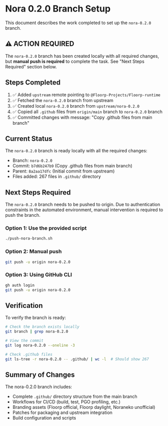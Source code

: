 # Nora 0.2.0 Branch Setup

This document describes the work completed to set up the `nora-0.2.0` branch.

## ⚠️ ACTION REQUIRED

The `nora-0.2.0` branch has been created locally with all required changes, but **manual push is required** to complete the task. See "Next Steps Required" section below.

## Steps Completed

1. ✅ Added `upstream` remote pointing to `@Floorp-Projects/Floorp-runtime`
2. ✅ Fetched the `nora-0.2.0` branch from upstream
3. ✅ Created local `nora-0.2.0` branch from `upstream/nora-0.2.0`
4. ✅ Copied all `.github` files from `origin/main` branch to `nora-0.2.0` branch
5. ✅ Committed changes with message: "Copy .github files from main branch"

## Current Status

The `nora-0.2.0` branch is ready locally with all the required changes:
- Branch: `nora-0.2.0`
- Commit: `b7d6b247b9` (Copy .github files from main branch)
- Parent: `8a2aa17dfc` (Initial commit from upstream)
- Files added: 267 files in `.github/` directory

## Next Steps Required

The `nora-0.2.0` branch needs to be pushed to origin. Due to authentication constraints in the automated environment, manual intervention is required to push the branch.

### Option 1: Use the provided script

```bash
./push-nora-branch.sh
```

### Option 2: Manual push

```bash
git push -u origin nora-0.2.0
```

### Option 3: Using GitHub CLI

```bash
gh auth login
git push -u origin nora-0.2.0
```

## Verification

To verify the branch is ready:

```bash
# Check the branch exists locally
git branch | grep nora-0.2.0

# View the commit
git log nora-0.2.0 --oneline -3

# Check .github files
git ls-tree -r nora-0.2.0 -- .github/ | wc -l  # Should show 267
```

## Summary of Changes

The nora-0.2.0 branch includes:
- Complete `.github/` directory structure from the main branch
- Workflows for CI/CD (build, test, PGO profiling, etc.)
- Branding assets (Floorp official, Floorp daylight, Noraneko unofficial)
- Patches for packaging and upstream integration
- Build configuration and scripts
